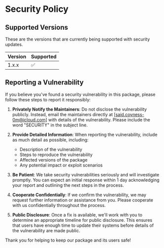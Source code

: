 # Security Policy

## Supported Versions

These are the versions that are
currently being supported with security updates.

| Version | Supported          |
| ------- | ------------------ |
| 1.x.x   | :white_check_mark: |


## Reporting a Vulnerability

If you believe you've found a security vulnerability in this package, please follow these steps to report it responsibly:

1. **Privately Notify the Maintainers**: Do not disclose the vulnerability publicly. Instead, email the maintainers directly at [said.coyness-0m@icloud.com] with details of the vulnerability. Please include the word "SECURITY" in the subject line.

2. **Provide Detailed Information**: When reporting the vulnerability, include as much detail as possible, including:
   - Description of the vulnerability
   - Steps to reproduce the vulnerability
   - Affected versions of the package
   - Any potential impact or exploit scenarios

3. **Be Patient**: We take security vulnerabilities seriously and will investigate promptly. You can expect an initial response within 1 day acknowledging your report and outlining the next steps in the process.

4. **Cooperate Confidentially**: If we confirm the vulnerability, we may request further information or assistance from you. Please cooperate with us confidentially throughout the process.

5. **Public Disclosure**: Once a fix is available, we'll work with you to determine an appropriate timeline for public disclosure. This ensures that users have enough time to update their systems before details of the vulnerability are made public.

Thank you for helping to keep our package and its users safe!
